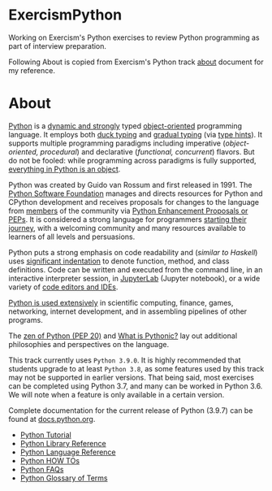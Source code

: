 # ExercismPython
Working on Exercism's Python exercises to review Python programming as part of interview preparation.

Following About is copied from Exercism's Python track [about](https://github.com/exercism/python/blob/main/docs/ABOUT.md) document for my reference.


# About

[Python][python docs] is a [dynamic and strongly][dynamic typing in python] typed [object-oriented][object oriented programming] programming language.
It employs both [duck typing][duck typing] and [gradual typing][gradual typing] (via [type hints][type hints]).
It supports multiple programming paradigms including imperative (_object-oriented, procedural_) and declarative (_functional, concurrent_) flavors.
But do not be fooled: while programming across paradigms is fully supported, [everything in Python is an object][everythings an object].


Python was created by Guido van Rossum and first released in 1991.
The [Python Software Foundation][psf] manages and directs resources for Python and CPython development and receives proposals for changes to the language from [members][psf membership] of the community via [Python Enhancement Proposals or PEPs][peps].
It is considered a strong language for programmers [starting their journey][python for beginners], with a welcoming community and many resources available to learners of all levels and persuasions.


Python puts a strong emphasis on code readability and (_similar to Haskell_) uses [significant indentation][significant indentation] to denote function, method, and class definitions.
Code can be written and executed from the command line, in an interactive interpreter session, in [JupyterLab][jupyter] (Jupyter notebook), or a wide variety of [code editors and IDEs][editors for python].

[Python is used extensively][python is used extensively] in scientific computing, finance, games, networking, internet development, and in assembling pipelines of other programs.


The [zen of Python (PEP 20)][the zen of python] and [What is Pythonic?][what is pythonic] lay out additional philosophies and perspectives on the language.


This track currently uses `Python 3.9.0`.
It is highly recommended that students upgrade to at least `Python 3.8`, as some features used by this track may not be supported in earlier versions.
That being said, most exercises can be completed using Python 3.7, and many can be worked in Python 3.6.
We will note when a feature is only available in a certain version.


Complete documentation for the current release of Python (3.9.7) can be found at [docs.python.org][python docs].

- [Python Tutorial][python tutorial]
- [Python Library Reference][python library reference]
- [Python Language Reference][python language reference]
- [Python HOW TOs][python how tos]
- [Python FAQs][python faqs]
- [Python Glossary of Terms][python glossary of terms]


[duck typing]: https://en.wikipedia.org/wiki/Duck_typing
[dynamic typing in python]: https://stackoverflow.com/questions/11328920/is-python-strongly-typed
[editors for python]: https://djangostars.com/blog/python-ide/
[everythings an object]: https://docs.python.org/3/reference/datamodel.html
[gradual typing]: https://en.wikipedia.org/wiki/Gradual_typing
[jupyter]: http://jupyter.org
[object oriented programming]: https://en.wikipedia.org/wiki/Object-oriented_programming
[peps]: https://www.python.org/dev/peps/
[psf membership]: https://www.python.org/psf/membership/
[psf]: https://www.python.org/psf/
[python docs]: https://docs.python.org/3/
[python faqs]: https://docs.python.org/3/faq/index.html
[python for beginners]: https://www.python.org/about/gettingstarted/
[python glossary of terms]: https://docs.python.org/3/glossary.html
[python how tos]: https://docs.python.org/3/howto/index.html
[python is used extensively]: https://www.python.org/about/apps/
[python language reference]: https://docs.python.org/3/reference/index.html
[python library reference]: https://docs.python.org/3/library/index.html
[python tutorial]: https://docs.python.org/3/tutorial/index.html
[significant indentation]: https://docs.python.org/3/reference/lexical_analysis.html#indentation
[the zen of python]: https://www.python.org/dev/peps/pep-0020/
[type hints]: https://docs.python.org/3/library/typing.html
[what is pythonic]: https://blog.startifact.com/posts/older/what-is-pythonic.html
